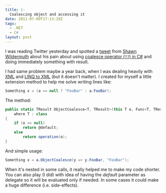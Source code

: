 ```yaml
---
title: |-
  Coalescing object and accessing it
date: 2011-07-09T17:13:29Z
tags:
  - .NET
  - C#
layout: post
---
```

I was reading Twitter yesterday and spotted a [tweet][1] from [Shawn Wildermuth][2] about his pain about using [coalesce operator (`??`) in C#][3] and doing immediately something with result.

I had same problem maybe a year back, when I was dealing heavily with [XML][4] and [LINQ to XML][5] (but it doesn't matter). I created for myself a little extension method to help me solve writing lines like:

```csharp
Something x = (a == null ? "FooBar" : a.FooBar);
```

The method:

```csharp
public static TResult ObjectCoalesce<T, TResult>(this T o, Func<T, TResult> operation, TResult @default)
	where T : class
{
	if (o == null)
		return @default;
	else
		return operation(o);
}
```

And simple usage:

```csharp
Something x = a.ObjectCoalesce(y => y.FooBar, "FooBar");
```

When it's nested in some calls, it really helped me to make my code shorter. You can also play (I did) with idea of having the _default_ parameter as delegate so it will be evaluated only if needed. In some cases it could make a huge difference (i.e. side-effects).

[1]: http://twitter.com/#!/ShawnWildermuth/status/89422296879603713
[2]: http://wildermuth.com/
[3]: http://msdn.microsoft.com/en-us/library/ms173224.aspx
[4]: http://www.w3.org/XML/
[5]: http://msdn.microsoft.com/en-us/library/bb387098.aspx